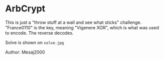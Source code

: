# ArbCrypt
This is just a "throw stuff at a wall and see what sticks" challenge.
"France0110" is the key, meaning "Vigenere XOR", which is what was used to encode. The reverse decodes.

Solve is shown on `solve.jpg`

Author: Mesaj2000
